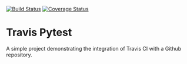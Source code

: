 [![Build Status](https://travis-ci.com/AlbertBuluma/Travtest.svg?branch=develop)](https://travis-ci.com/AlbertBuluma/Travtest)  [![Coverage Status](https://coveralls.io/repos/github/AlbertBuluma/Travtest/badge.svg?branch=master)](https://coveralls.io/github/AlbertBuluma/Travtest?branch=master)

# Travis Pytest
A simple project demonstrating the integration of Travis CI with a Github repository.